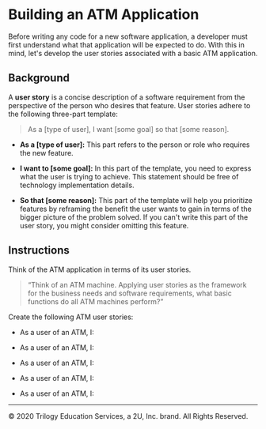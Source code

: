 # Building an ATM Application

Before writing any code for a new software application, a developer must first understand what that application will be expected to do. With this in mind, let's develop the user stories associated with a basic ATM application.

## Background

A **user story** is a concise description of a software requirement from the perspective of the person who desires that feature. User stories adhere to the following three-part template:

> As a [type of user], I want [some goal] so that [some reason].

  * **As a [type of user]:** This part refers to the person or role who requires the new feature.

  * **I want to [some goal]:** In this part of the template, you need to express what the user is trying to achieve. This statement should be free of technology implementation details.

  * **So that [some reason]:** This part of the template will help you prioritize features by reframing the benefit the user wants to gain in terms of the bigger picture of the problem solved. If you can't write this part of the user story, you might consider omitting this feature.


## Instructions

Think of the ATM application in terms of its user stories.

> “Think of an ATM machine. Applying user stories as the framework for the business needs and software requirements, what basic functions do all ATM machines perform?”

Create the following ATM user stories:

* As a user of an ATM, I:

* As a user of an ATM, I:

* As a user of an ATM, I:

* As a user of an ATM, I:

* As a user of an ATM, I:

---

© 2020 Trilogy Education Services, a 2U, Inc. brand. All Rights Reserved.
